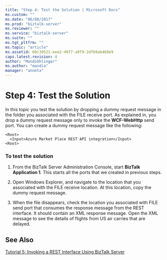 ```yaml
---
title: "Step 4: Test the Solution | Microsoft Docs"
ms.custom: ""
ms.date: "06/08/2017"
ms.prod: "biztalk-server"
ms.reviewer: ""
ms.service: "biztalk-server"
ms.suite: ""
ms.tgt_pltfrm: ""
ms.topic: "article"
ms.assetid: 60c39521-eee2-49f7-a9f9-2dfb9ab468e9
caps.latest.revision: 4
author: "MandiOhlinger"
ms.author: "mandia"
manager: "anneta"
---
```

# Step 4: Test the Solution
In this topic you test the solution by dropping a dummy request message in the folder you associated with the FILE receive port. As explained in, you drop a dummy request message only to invoke the **WCF-WebHttp** send port. You can create a dummy request message like the following:  
  
```  
<Root>  
  <Input>Azure Market Place REST API integration</Input>  
<Root>  
```  
  
### To test the solution  
  
1.  From the BizTalk Server Administration Console, start **BizTalk Application 1**. This starts all the ports that we created in previous steps.  
  
2.  Open Windows Explorer, and navigate to the location that you associated with the FILE receive location. At this location, copy the dummy request message.  
  
3.  When the file disappears, check the location you associated with FILE send port that consumes the response message from the REST interface. It should contain an XML response message. Open the XML message to see the details of flights from US air carries that are delayed.  
  
## See Also  
 [Tutorial 5: Invoking a REST Interface Using BizTalk Server](../core/tutorial-5-invoking-a-rest-interface-using-biztalk-server.md)